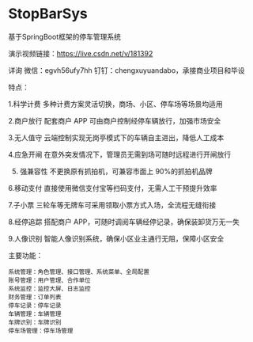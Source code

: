 # StopBarSys
基于SpringBoot框架的停车管理系统

演示视频链接：https://live.csdn.net/v/181392

详询 微信：egvh56ufy7hh 钉钉：chengxuyuandabo，承接商业项目和毕设

特点：

1.科学计费 多种计费方案灵活切换，商场、小区、停车场等场景均适用

2.商户放行 配套商户 APP 可由商户控制经停车辆放行，加强市场安全

3.无人值守 云端控制实现无岗亭模式下的车辆自主进出，降低人工成本

4.应急开闸 在意外突发情况下，管理员无需到场可随时远程进行开闸放行

5. 强兼容性 不更换原有抓拍机，可兼容市面上 90%的抓拍机品牌

6.移动支付 直接使用微信支付宝等扫码支付，无需人工干预提升效率

7.子小票 三轮车等无牌车可采用领取小票方式入场，全流程无缝衔接

8.经停追踪 搭配商户 APP，可随时调阅车辆经停记录，确保装卸货万无一失

9.人像识别 智能人像识别系统，确保小区业主通行无阻，保障小区安全

主要功能：

    系统管理：角色管理、接口管理、系统菜单、全局配置
    账号管理：用户管理、合作单位
    系统监控：监控大屏、日志监控
    财务管理：订单列表
    停车记录：停车记录
    车辆管理：车辆管理
    车牌识别：车牌识别
    停车场管理：停车场管理
  
